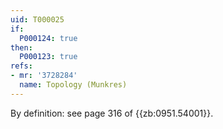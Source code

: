 ```yaml
---
uid: T000025
if:
  P000124: true
then:
  P000123: true
refs:
- mr: '3728284'
  name: Topology (Munkres)
---
```


By definition: see page 316 of {{zb:0951.54001}}.
